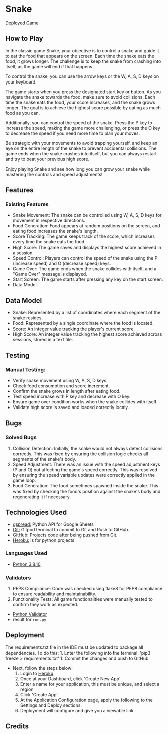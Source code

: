 # Snake 

[Deployed Game](https://snakethegame-c89237210006.herokuapp.com/)

## How to Play

In the classic game Snake, your objective is to control a snake and guide it to eat the food that appears on the screen. Each time the snake eats the food, it grows longer. The challenge is to keep the snake from crashing into itself, as the game will end if that happens.

To control the snake, you can use the arrow keys or the W, A, S, D keys on your keyboard.

The game starts when you press the designated start key or button. As you navigate the snake towards the food, make sure to avoid collisions. Each time the snake eats the food, your score increases, and the snake grows longer. The goal is to achieve the highest score possible by eating as much food as you can.

Additionally, you can control the speed of the snake. Press the P key to increase the speed, making the game more challenging, or press the O key to decrease the speed if you need more time to plan your moves.

Be strategic with your movements to avoid trapping yourself, and keep an eye on the entire length of the snake to prevent accidental collisions. The game ends when the snake crashes into itself, but you can always restart and try to beat your previous high score.

Enjoy playing Snake and see how long you can grow your snake while mastering the controls and speed adjustments!

## Features

### Existing Features

- Snake Movement: The snake can be controlled using W, A, S, D keys for movement in respective directions.
- Food Generation: Food appears at random positions on the screen, and eating food increases the snake's length.
- Score Tracking: The game keeps track of the score, which increases every time the snake eats the food.
- High Score: The game saves and displays the highest score achieved in a session.
- Speed Control: Players can control the speed of the snake using the P (increase speed) and O (decrease speed) keys.
- Game Over: The game ends when the snake collides with itself, and a "Game Over" message is displayed.
- Start Screen: The game starts after pressing any key on the start screen.
- Data Model

## Data Model

- Snake: Represented by a list of coordinates where each segment of the snake resides.
- Food: Represented by a single coordinate where the food is located.
- Score: An integer value tracking the player's current score.
- High Score: An integer value tracking the highest score achieved across sessions, stored in a text file.

## Testing

### Manual Testing:

- Verify snake movement using W, A, S, D keys.
- Check food consumption and score increment.
- Confirm the snake grows in length after eating food.
- Test speed increase with P key and decrease with O key.
- Ensure game over condition works when the snake collides with itself.
- Validate high score is saved and loaded correctly localy.

## Bugs

### Solved Bugs

1. Collision Detection: Initially, the snake would not always detect collisions correctly. This was fixed by ensuring the collision logic checks all segments of the snake's body.
2. Speed Adjustment: There was an issue with the speed adjustment keys (P and O) not affecting the game's speed correctly. This was resolved by ensuring the speed variable updates were correctly applied in the game loop.
3. Food Generation: The food sometimes spawned inside the snake. This was fixed by checking the food's position against the snake's body and regenerating it if necessary.

## Technologies Used

-   [gspread:](https://docs.gspread.org/en/latest/) Python API for Google Sheets
-   [Git:](https://git-scm.com/) Gitpod terminal to commit to Git and Push to GitHub.
-   [GitHub:](https://github.com/) Projects code after being pushed from Git.
-   [Heroku:](https://heroku.com) is for python projects


### Languages Used

-   [Python 3.8.10](https://www.python.org/)

### Validators

1. PEP8 Compliance: Code was checked using flake8 for PEP8 compliance to ensure readability and maintainability.
2. Functionality Tests: All game functionalities were manually tested to confirm they work as expected.
- [Python Validator](http://pep8online.com/)
- result for `run.py`


## Deployment

The requirements.txt file in the IDE must be updated to package all dependencies. To do this:
    1. Enter the following into the terminal: 'pip3 freeze > requirements.txt'
    1. Commit the changes and push to GitHub

* Next, follow the steps below:
    1. Login to [Heroku](https://heroku.com/)
    1. Once at your Dashboard, click 'Create New App'
    1. Enter a name for your application, this must be unique, and select a region
    1. Click 'Create App'
    1. At the Application Configuration page, apply the following to the Settings and Deploy sections:
    1. Deployment will configure and give you a viewable link

## Credits